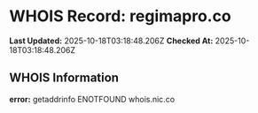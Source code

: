 # WHOIS Record: regimapro.co

**Last Updated:** 2025-10-18T03:18:48.206Z
**Checked At:** 2025-10-18T03:18:48.206Z

## WHOIS Information

**error:** getaddrinfo ENOTFOUND whois.nic.co

